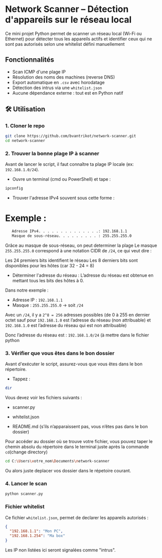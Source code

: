 # Network Scanner – Détection d'appareils sur le réseau local 

Ce mini projet Python permet de scanner un réseau local (Wi-Fi ou Ethernet) pour détecter tous les appareils actifs et identifier ceux qui ne sont pas autorisés selon une whitelist défini manuellement

## Fonctionnalités

-  Scan ICMP d'une plage IP 
-  Résolution des noms des machines (reverse DNS)
-  Export automatique en `.csv` avec horodatage
-  Détection des intrus via une `whitelist.json`
-  Aucune dépendance externe : tout est en Python natif

## 🛠️ Utilisation

### 1. Cloner le repo
```bash
git clone https://github.com/bvantrikot/network-scanner.git
cd network-scanner
```
### 2. Trouver la bonne plage IP à scanner

Avant de lancer le script, il faut connaître ta plage IP locale (ex: `192.168.1.0/24`).
- Ouvre un terminal (cmd ou PowerShell) et tape :
```bash
ipconfig
```
- Trouver l'adresse IPv4 souvent sous cette forme :

# Exemple : 
```bash
   Adresse IPv4. . . . . . . . . . . . . .: 192.168.1.1
   Masque de sous-réseau. . . . . . . . . : 255.255.255.0
```
Grâce au masque de sous-réseau, on peut determiner la plage 
Le masque `255.255.255.0` correspond à une notation CIDR de `/24`, ce qui veut dire :

Les 24 premiers bits identifient le réseau
Les 8 derniers bits sont disponibles pour les hôtes (car 32 - 24 = 8)

- Déterminer l'adresse du réseau : 
L’adresse du réseau est obtenue en mettant tous les bits des hôtes à 0.

Dans notre exemple :

- Adresse IP : `192.168.1.1`
- Masque : `255.255.255.0` → soit `/24`

Avec un `/24`, il y a `2^8 = 256` adresses possibles (de 0 à 255 en dernier octet sauf pour `192.168.1.0` est l’adresse du réseau (non attribuable) et `192.168.1.0` est l’adresse du réseau qui est non attribuable)

Donc l’adresse du réseau est : `192.168.1.0/24` (à mettre dans le fichier python 

### 3. Vérifier que vous êtes dans le bon dossier
Avant d'exécuter le script, assurez-vous que vous êtes dans le bon répertoire.
- Tappez : 
```bash
dir
```
Vous devez voir les fichiers suivants :

- scanner.py

- whitelist.json

- README.md
(s’ils n’apparaissent pas, vous n’êtes pas dans le bon dossier)

Pour accéder au dossier où se trouve votre fichier, vous pouvez taper le chemin absolu du répertoire dans le terminal juste après la commande `cd`(change directory)
```bash
cd C:\Users\votre_nom\Documents\network-scanner
```
Ou alors juste deplacer vos dossier dans le répetoire courant.

### 4. Lancer le scan 
```bash
python scanner.py
```

### Fichier whitelist
Ce fichier `whitelist.json`, permet de declarer les appareils autorisés : 
```json
{
  "192.168.1.1": "Mon PC",
  "192.168.1.254": "Ma box"
}
```
Les IP non listées ici seront signalées comme "intrus".
